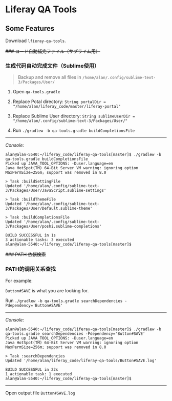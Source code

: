 # Liferay QA Tools

## Some Features

Download `lfieray-qa-tools`.

<s>### コード自動補完ファイル（サブライム用）</s>

### 生成代码自动完成文件（Sublime使用）

> Backup and remove all files in `/home/alan/.config/sublime-text-3/Packages/User/`

1. Open `qa-tools.gradle`

3. Replace Potal directory: `String portalDir = "/home/alan/liferay_code/master/liferay-portal"`

4. Replace Sublime User directory: `String sublimeUserDir = "/home/alan/.config/sublime-text-3/Packages/User/"`

5. Run `./gradlew -b qa-tools.gradle buildCompletionsFile`

-------------------

*Console:*

```
alan@alan-5540:~/liferay_code/liferay-qa-tools[master]$ ./gradlew -b qa-tools.gradle buildCompletionsFile
Picked up JAVA_TOOL_OPTIONS: -Duser.language=en
Java HotSpot(TM) 64-Bit Server VM warning: ignoring option MaxPermSize=256m; support was removed in 8.0

> Task :buildSettingFile
Updated '/home/alan/.config/sublime-text-3/Packages/User/JavaScript.sublime-settings'

> Task :buildThemeFile
Updated '/home/alan/.config/sublime-text-3/Packages/User/Default.sublime-theme'

> Task :buildCompletionsFile
Updated '/home/alan/.config/sublime-text-3/Packages/User/poshi.sublime-completions'

BUILD SUCCESSFUL in 1s
3 actionable tasks: 3 executed
alan@alan-5540:~/liferay_code/liferay-qa-tools[master]$
```

<s>### PATH 依頼検索</s>

### PATH的调用关系查找

For example:

`Button#SAVE` is what you are looking for.

Run `./gradlew -b qa-tools.gradle searchDependencies -Pdependency='Button#SAVE'`

-------------------

*Console:*

```
alan@alan-5540:~/liferay_code/liferay-qa-tools[master]$ ./gradlew -b qa-tools.gradle searchDependencies -Pdependency='Button#SAVE'
Picked up JAVA_TOOL_OPTIONS: -Duser.language=en
Java HotSpot(TM) 64-Bit Server VM warning: ignoring option MaxPermSize=256m; support was removed in 8.0

> Task :searchDependencies
Updated '/home/alan/liferay_code/liferay-qa-tools/Button#SAVE.log'

BUILD SUCCESSFUL in 22s
1 actionable task: 1 executed
alan@alan-5540:~/liferay_code/liferay-qa-tools[master]$
```
-------------------

Open output file `Button#SAVE.log`